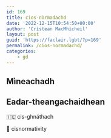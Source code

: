 ```yaml
---
id: 169
title: cios-nòrmadachd
date: '2022-12-15T10:54:50+00:00'
author: 'Crìstean MacMhìcheil'
layout: post
guid: 'https://faclair.lgbt/?p=169'
permalink: /cios-normadachd/
categories:
    - gd
---
```


## Mìneachadh

## Eadar-theangachaidhean

&#x1f1ee;&#x1f1ea; cis-ghnáthach

&#x1f3f4;&#xe0067;&#xe0062;&#xe0065;&#xe006e;&#xe0067;&#xe007f; cisnormativity
